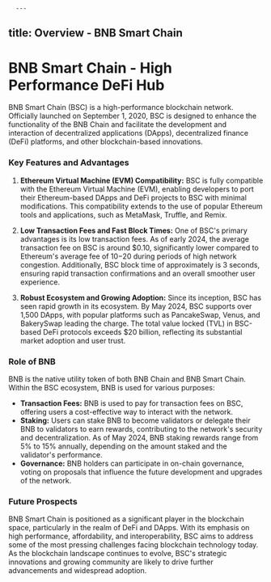       ---
title: Overview - BNB Smart Chain
---

# BNB Smart Chain - High Performance DeFi Hub

BNB Smart Chain (BSC) is a high-performance blockchain network. Officially launched on September 1, 2020, BSC is designed to enhance the functionality of the BNB Chain and facilitate the development and interaction of decentralized applications (DApps), decentralized finance (DeFi) platforms, and other blockchain-based innovations.

### Key Features and Advantages

1. **Ethereum Virtual Machine (EVM) Compatibility:**
   BSC is fully compatible with the Ethereum Virtual Machine (EVM), enabling developers to port their Ethereum-based DApps and DeFi projects to BSC with minimal modifications. This compatibility extends to the use of popular Ethereum tools and applications, such as MetaMask, Truffle, and Remix.

2. **Low Transaction Fees and Fast Block Times:**
   One of BSC's primary advantages is its low transaction fees. As of early 2024, the average transaction fee on BSC is around $0.10, significantly lower compared to Ethereum's average fee of $10-$20 during periods of high network congestion. Additionally, BSC block time of approximately is 3 seconds, ensuring rapid transaction confirmations and an overall smoother user experience.

3. **Robust Ecosystem and Growing Adoption:**
   Since its inception, BSC has seen rapid growth in its ecosystem. By May 2024, BSC supports over 1,500 DApps, with popular platforms such as PancakeSwap, Venus, and BakerySwap leading the charge. The total value locked (TVL) in BSC-based DeFi protocols exceeds $20 billion, reflecting its substantial market adoption and user trust.

### Role of BNB

BNB is the native utility token of both BNB Chain and BNB Smart Chain. Within the BSC ecosystem, BNB is used for various purposes:

- **Transaction Fees:** BNB is used to pay for transaction fees on BSC, offering users a cost-effective way to interact with the network.
- **Staking:** Users can stake BNB to become validators or delegate their BNB to validators to earn rewards, contributing to the network's security and decentralization. As of May 2024, BNB staking rewards range from 5% to 15% annually, depending on the amount staked and the validator's performance.
- **Governance:** BNB holders can participate in on-chain governance, voting on proposals that influence the future development and upgrades of the network.

### Future Prospects

BNB Smart Chain is positioned as a significant player in the blockchain space, particularly in the realm of DeFi and DApps. With its emphasis on high performance, affordability, and interoperability, BSC aims to address some of the most pressing challenges facing blockchain technology today. As the blockchain landscape continues to evolve, BSC's strategic innovations and growing community are likely to drive further advancements and widespread adoption.
